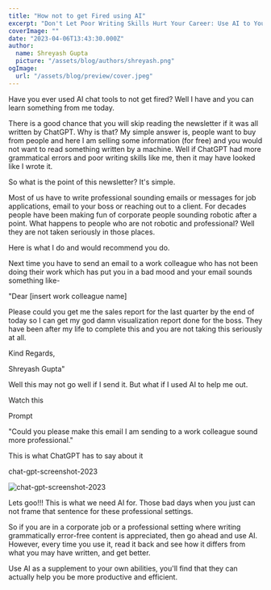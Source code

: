 ```yaml
---
title: "How not to get Fired using AI"
excerpt: "Don't Let Poor Writing Skills Hurt Your Career: Use AI to Your Advantage"
coverImage: ""
date: "2023-04-06T13:43:30.000Z"
author:
  name: Shreyash Gupta
  picture: "/assets/blog/authors/shreyash.png"
ogImage:
  url: "/assets/blog/preview/cover.jpeg"
---
```


Have you ever used AI chat tools to not get fired? Well I have and you can learn something from me today.

There is a good chance that you will skip reading the newsletter if it was all written by ChatGPT. Why is that? My simple answer is, people want to buy from people and here I am selling some information (for free) and you would not want to read something written by a machine. Well if ChatGPT had more grammatical errors and poor writing skills like me, then it may have looked like I wrote it.

So what is the point of this newsletter? It's simple.

Most of us have to write professional sounding emails or messages for job applications, email to your boss or reaching out to a client. For decades people have been making fun of corporate people sounding robotic after a point. What happens to people who are not robotic and professional? Well they are not taken seriously in those places.

Here is what I do and would recommend you do.

Next time you have to send an email to a work colleague who has not been doing their work which has put you in a bad mood and your email sounds something like-

"Dear [insert work colleague name]

Please could you get me the sales report for the last quarter by the end of today so I can get my god damn visualization report done for the boss. They have been after my life to complete this and you are not taking this seriously at all.

Kind Regards,

Shreyash Gupta"

Well this may not go well if I send it. But what if I used AI to help me out.

Watch this

Prompt

"Could you please make this email I am sending to a work colleague sound more professional."

This is what ChatGPT has to say about it

chat-gpt-screenshot-2023

![chat-gpt-screenshot-2023](/images/blogs-images-optimized/chat-gpt-screenshot-2023.webp)

Lets goo!!! This is what we need AI for. Those bad days when you just can not frame that sentence for these professional settings.

So if you are in a corporate job or a professional setting where writing grammatically error-free content is appreciated, then go ahead and use AI. However, every time you use it, read it back and see how it differs from what you may have written, and get better.

Use AI as a supplement to your own abilities, you'll find that they can actually help you be more productive and efficient. 